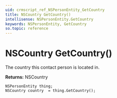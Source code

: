 ```yaml
---
uid: crmscript_ref_NSPersonEntity_GetCountry
title: NSCountry GetCountry()
intellisense: NSPersonEntity.GetCountry
keywords: NSPersonEntity, GetCountry
so.topic: reference
---
```


# NSCountry GetCountry()

The country this contact person is located in.

**Returns:** NSCountry

```crmscript
NSPersonEntity thing;
NSCountry country  = thing.GetCountry();
```

